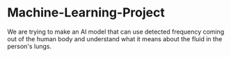 # Machine-Learning-Project
We are trying to make an AI model that can use detected frequency coming out of the human body and understand what it means about the fluid in the person's lungs.
